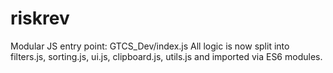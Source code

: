 # riskrev

Modular JS entry point: GTCS_Dev/index.js
All logic is now split into filters.js, sorting.js, ui.js, clipboard.js, utils.js and imported via ES6 modules.